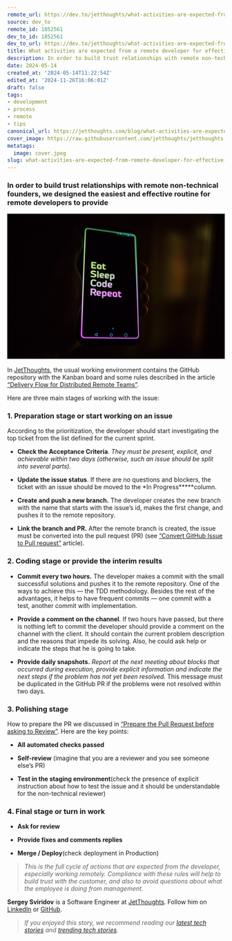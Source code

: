 ```yaml
---
remote_url: https://dev.to/jetthoughts/what-activities-are-expected-from-a-remote-developer-for-effective-collaboration-1ffb
source: dev_to
remote_id: 1852561
dev_to_id: 1852561
dev_to_url: https://dev.to/jetthoughts/what-activities-are-expected-from-a-remote-developer-for-effective-collaboration-1ffb
title: What activities are expected from a remote developer for effective collaboration
description: In order to build trust relationships with remote non-technical founders, we designed the...
date: 2024-05-14
created_at: '2024-05-14T11:22:54Z'
edited_at: '2024-11-26T16:06:01Z'
draft: false
tags:
- development
- process
- remote
- tips
canonical_url: https://jetthoughts.com/blog/what-activities-are-expected-from-remote-developer-for-effective-collaboration-development-process/
cover_image: https://raw.githubusercontent.com/jetthoughts/jetthoughts.github.io/master/content/blog/what-activities-are-expected-from-remote-developer-for-effective-collaboration-development-process/cover.jpeg
metatags:
  image: cover.jpeg
slug: what-activities-are-expected-from-remote-developer-for-effective-collaboration-development-process
---
```

### In order to build trust relationships with remote non-technical founders, we designed the easiest and effective routine for remote developers to provide

![Photo by [Roman Synkevych](https://unsplash.com/@synkevych?utm_source=medium&utm_medium=referral) on [Unsplash](https://unsplash.com?utm_source=medium&utm_medium=referral)](file_0.jpeg)

In [JetThoughts](https://www.jetthoughts.com/), the usual working environment contains the GitHub repository with the Kanban board and some rules described in the article [“Delivery Flow for Distributed Remote Teams”](https://jtway.co/delivery-flow-for-distributed-remote-teams-5218828b0d1a).

Here are three main stages of working with the issue:

### 1. Preparation stage or start working on an issue

According to the prioritization, the developer should start investigating the top ticket from the list defined for the current sprint.

* **Check the Acceptance Criteria**. *They must be present, explicit, and achievable within two days (otherwise, such an issue should be split into several parts).*

* **Update the issue status**. If there are no questions and blockers, the ticket with an issue should be moved to the *In Progress*****column.

* **Create and push a new branch.** The developer creates the new branch with the name that starts with the issue’s id, makes the first change, and pushes it to the remote repository.

* **Link the branch and PR.** After the remote branch is created, the issue must be converted into the pull request (PR) (see [“Convert GitHub Issue to Pull request”](https://jtway.co/convert-github-issue-to-pull-request-c624834835d8) article).

### 2. Coding stage or provide the interim results

* **Commit every two hours.** The developer makes a commit with the small successful solutions and pushes it to the remote repository. One of the ways to achieve this — the TDD methodology. Besides the rest of the advantages, it helps to have frequent commits — one commit with a test, another commit with implementation.

* **Provide a comment on the channel**. If two hours have passed, but there is nothing left to commit the developer should provide a comment on the channel with the client. It should contain the current problem description and the reasons that impede its solving. Also, he could ask help or indicate the steps that he is going to take.

* **Provide daily snapshots.** *Report at the next meeting about blocks that occurred during execution, provide explicit information and indicate the next steps if the problem has not yet been resolved.* This message must be duplicated in the GitHub PR if the problems were not resolved within two days.

### 3. Polishing stage

How to prepare the PR we discussed in [“Prepare the Pull Request before asking to Review”](https://jtway.co/prepare-the-pull-request-before-asking-to-review-bc95fc39eb11). Here are the key points:

* **All automated checks passed**

* **Self-review** (imagine that you are a reviewer and you see someone else’s PR)

* **Test in the staging environment**(check the presence of explicit instruction about how to test the issue and it should be understandable for the non-technical reviewer)

### 4. Final stage or turn in work

* **Ask for review**

* **Provide fixes and comments replies**

* **Merge / Deploy**(check deployment in Production)

> *This is the full cycle of actions that are expected from the developer, especially working remotely. Compliance with these rules will help to build trust with the customer, and also to avoid questions about what the employee is doing from management.*

**Sergey Sviridov** is a Software Engineer at [JetThoughts](https://www.jetthoughts.com/). Follow him on [LinkedIn](https://www.linkedin.com/in/sergey-sviridov-83007199) or [GitHub](https://github.com/SviridovSV).
> *If you enjoyed this story, we recommend reading our [latest tech stories](https://jtway.co/latest) and [trending tech stories](https://jtway.co/trending).*
